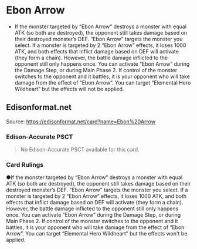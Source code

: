 # Ebon Arrow

*   If the monster targeted by “Ebon Arrow” destroys a monster with equal ATK (so both are destroyed), the opponent still takes damage based on their destroyed monster’s DEF. “Ebon Arrow” targets the monster you select. If a monster is targeted by 2 “Ebon Arrow” effects, it loses 1000 ATK, and both effects that inflict damage based on DEF will activate (they form a chain). However, the battle damage inflicted to the opponent still only happens once. You can activate “Ebon Arrow” during the Damage Step, or during Main Phase 2. If control of the monster switches to the opponent and it battles, it is your opponent who will take damage from the effect of “Ebon Arrow”. You can target “Elemental Hero Wildheart” but the effects will not be applied.

## Edisonformat.net

Source: https://edisonformat.net/card?name=Ebon%20Arrow

### Edison-Accurate PSCT

> No Edison-Accurate PSCT available for this card.

### Card Rulings

●If the monster targeted by “Ebon Arrow” destroys a monster with equal ATK (so both are destroyed), the opponent still takes damage based on their destroyed monster’s DEF. “Ebon Arrow” targets the monster you select. If a monster is targeted by 2 “Ebon Arrow” effects, it loses 1000 ATK, and both effects that inflict damage based on DEF will activate (they form a chain). However, the battle damage inflicted to the opponent still only happens once. You can activate “Ebon Arrow” during the Damage Step, or during Main Phase 2. If control of the monster switches to the opponent and it battles, it is your opponent who will take damage from the effect of “Ebon Arrow”. You can target “Elemental Hero Wildheart” but the effects won't be applied.
            
